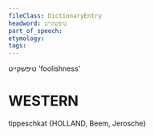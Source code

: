 ```yaml
---
fileClass: DictionaryEntry
headword: טיפּשקייט
part_of_speech: 
etymology: 
tags: 
---
```

טיפּשקייט
'foolishness'

WESTERN
========

tippeschkat {HOLLAND, Beem, Jerosche}
